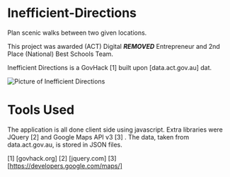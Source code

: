 Inefficient-Directions
======================

Plan scenic walks between two given locations.

This project was awarded (ACT) Digital ***REMOVED*** Entrepreneur and 2nd Place (National) Best Schools Team.

Inefficient Directions is a GovHack [1] built upon [data.act.gov.au] dat.

![Picture of Inefficient Directions](http://***REMOVED***.com/img/govhack.png)

Tools Used
===

The application is all done client side using javascript. Extra libraries were JQuery [2] and Google Maps API v3 [3] .
The data, taken from data.act.gov.au, is stored in JSON files.

[1] [govhack.org]
[2] [jquery.com]
[3] [https://developers.google.com/maps/]
